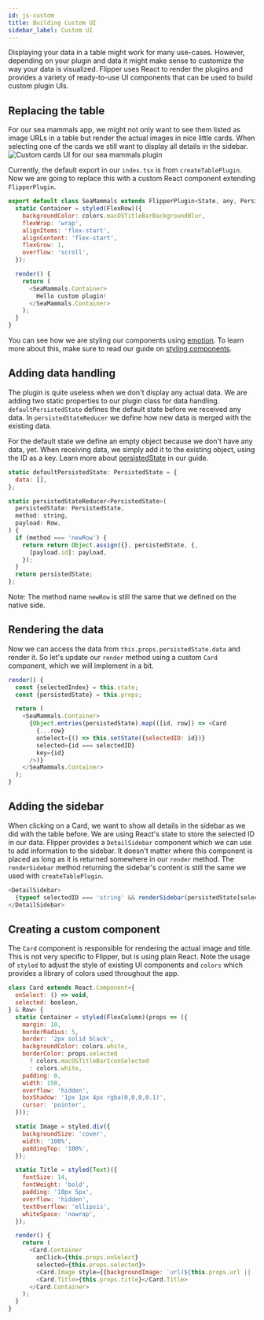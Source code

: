 ```yaml
---
id: js-custom
title: Building Custom UI
sidebar_label: Custom UI
---
```


Displaying your data in a table might work for many use-cases. However, depending on your plugin and data it might make sense to customize the way your data is visualized. Flipper uses React to render the plugins and provides a variety of ready-to-use UI components that can be used to build custom plugin UIs.

## Replacing the table

For our sea mammals app, we might not only want to see them listed as image URLs in a table but render the actual images in nice little cards. When selecting one of the cards we still want to display all details in the sidebar.
![Custom cards UI for our sea mammals plugin](/docs/assets/js-custom.png)

Currently, the default export in our `index.tsx` is from `createTablePlugin`. Now we are going to replace this with a custom React component extending `FlipperPlugin`.

```js
export default class SeaMammals extends FlipperPlugin<State, any, PersistedState> {
  static Container = styled(FlexRow)({
    backgroundColor: colors.macOSTitleBarBackgroundBlur,
    flexWrap: 'wrap',
    alignItems: 'flex-start',
    alignContent: 'flex-start',
    flexGrow: 1,
    overflow: 'scroll',
  });

  render() {
    return (
      <SeaMammals.Container>
        Hello custom plugin!
      </SeaMammals.Container>
    );
  }
}
```

You can see how we are styling our components using [emotion](https://emotion.sh/). To learn more about this, make sure to read our guide on [styling components](extending/styling-components.md).

## Adding data handling

The plugin is quite useless when we don't display any actual data. We are adding two static properties to our plugin class for data handling. `defaultPersistedState` defines the default state before we received any data. In `persistedStateReducer` we define how new data is merged with the existing data.

For the default state we define an empty object because we don't have any data, yet. When receiving data, we simply add it to the existing object, using the ID as a key. Learn more about [persistedState](extending/js-plugin-api.md#persistedstate) in our guide.

```js
static defaultPersistedState: PersistedState = {
  data: [],
};

static persistedStateReducer<PersistedState>(
  persistedState: PersistedState,
  method: string,
  payload: Row,
) {
  if (method === 'newRow') {
    return return Object.assign({}, persistedState, {,
      [payload.id]: payload,
    });
  }
  return persistedState;
};
```

Note: The method name `newRow` is still the same that we defined on the native side.

## Rendering the data

Now we can access the data from `this.props.persistedState.data` and render it. So let's update our `render` method using a custom `Card` component, which we will implement in a bit.

```js
render() {
  const {selectedIndex} = this.state;
  const {persistedState} = this.props;

  return (
    <SeaMammals.Container>
      {Object.entries(persistedState).map(([id, row]) => <Card
        {...row}
        onSelect={() => this.setState({selectedID: id})}
        selected={id === selectedID}
        key={id}
      />)}
    </SeaMammals.Container>
  );
}
```

## Adding the sidebar

When clicking on a Card, we want to show all details in the sidebar as we did with the table before. We are using React's state to store the selected ID in our data. Flipper provides a `DetailSidebar` component which we can use to add information to the sidebar. It doesn't matter where this component is placed as long as it is returned somewhere in our `render` method. The `renderSidebar` method returning the sidebar's content is still the same we used with `createTablePlugin`.

```js
<DetailSidebar>
  {typeof selectedID === 'string' && renderSidebar(persistedState[selectedID])}
</DetailSidebar>
```


## Creating a custom component

The `Card` component is responsible for rendering the actual image and title. This is not very specific to Flipper, but is using plain React. Note the usage of `styled` to adjust the style of existing UI components and `colors` which provides a library of colors used throughout the app.

```js
class Card extends React.Component<{
  onSelect: () => void,
  selected: boolean,
} & Row> {
  static Container = styled(FlexColumn)(props => ({
    margin: 10,
    borderRadius: 5,
    border: '2px solid black',
    backgroundColor: colors.white,
    borderColor: props.selected
      ? colors.macOSTitleBarIconSelected
      : colors.white,
    padding: 0,
    width: 150,
    overflow: 'hidden',
    boxShadow: '1px 1px 4px rgba(0,0,0,0.1)',
    cursor: 'pointer',
  }));

  static Image = styled.div({
    backgroundSize: 'cover',
    width: '100%',
    paddingTop: '100%',
  });

  static Title = styled(Text)({
    fontSize: 14,
    fontWeight: 'bold',
    padding: '10px 5px',
    overflow: 'hidden',
    textOverflow: 'ellipsis',
    whiteSpace: 'nowrap',
  });

  render() {
    return (
      <Card.Container
        onClick={this.props.onSelect}
        selected={this.props.selected}>
        <Card.Image style={{backgroundImage: `url(${this.props.url || ''})`}} />
        <Card.Title>{this.props.title}</Card.Title>
      </Card.Container>
    );
  }
}
```
